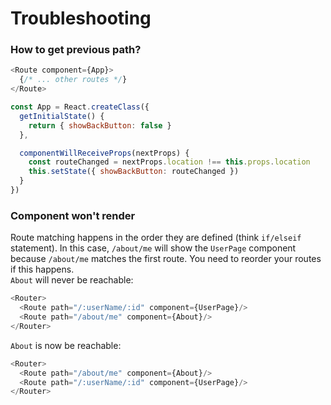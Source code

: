 # Troubleshooting

### How to get previous path?

```js
<Route component={App}>
  {/* ... other routes */}
</Route>

const App = React.createClass({
  getInitialState() {
    return { showBackButton: false }
  },

  componentWillReceiveProps(nextProps) {
    const routeChanged = nextProps.location !== this.props.location
    this.setState({ showBackButton: routeChanged })
  }
})
```

### Component won't render
Route matching happens in the order they are defined (think `if/elseif` statement). In this case, `/about/me` will show the `UserPage` component because `/about/me` matches the first route. You need to reorder your routes if this happens.  
`About` will never be reachable:  
```js
<Router>
  <Route path="/:userName/:id" component={UserPage}/>
  <Route path="/about/me" component={About}/>
</Router>
```

`About` is now be reachable:
```js
<Router>
  <Route path="/about/me" component={About}/>
  <Route path="/:userName/:id" component={UserPage}/>
</Router>
```
